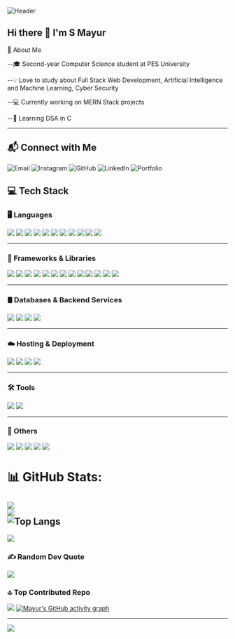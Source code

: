 ![Header](https://capsule-render.vercel.app/api?type=waving&height=220&text=🔥%20Igniting%20Innovation%20One%20Line%20at%20a%20Time&fontAlign=50&fontSize=32&fontColor=ffffff&color=0:ff512f,100:dd2476&animation=twinkling)


## Hi there 👋 I'm S Mayur 

🚀 About Me

--🎓 Second-year Computer Science student at PES University

--💡 Love to study about Full Stack Web Development, Artificial Intelligence and Machine Learning, Cyber Security

--💻 Currently working on MERN Stack projects

--🌱 Learning DSA in C



---

## 📬 Connect with Me

<p>
  <a href="mailto:mayurmamatha9916@gmail.com" target="_blank" style="text-decoration:none;">
    <img src="https://img.shields.io/badge/Gmail-D14836?style=for-the-badge&logo=gmail&logoColor=white" alt="Email"/>
  </a>

  <a href="https://instagram.com/M_y_r101" target="_blank" style="text-decoration:none;">
    <img src="https://img.shields.io/badge/Instagram-E4405F?style=for-the-badge&logo=instagram&logoColor=white" alt="Instagram"/>
  </a>

  <a href="https://github.com/Mayur-Shashidhar" target="_blank" style="text-decoration:none;">
    <img src="https://img.shields.io/badge/GitHub-181717?style=for-the-badge&logo=github&logoColor=white" alt="GitHub"/>
  </a>

  <a href="https://www.linkedin.com/in/s-mayur-0974a8380/" target="_blank" style="text-decoration:none;">
    <img src="https://img.shields.io/badge/LinkedIn-0077B5?style=for-the-badge&logo=linkedin&logoColor=white" alt="LinkedIn"/>
  </a>

   <a href="https://smayur.vercel.app/" target="_blank" style="text-decoration:none;">
    <img src="https://img.shields.io/badge/💻 Portfolio-000000?style=for-the-badge&logoColor=white" alt="Portfolio"/>
  </a>
</p>



## 💻 Tech Stack

### 🖥️ Languages
<p>
  <img src="https://img.shields.io/badge/C-00599C?style=for-the-badge&logo=c&logoColor=white"/>
  <img src="https://img.shields.io/badge/C%23-239120?style=for-the-badge&logo=c-sharp&logoColor=white"/>
  <img src="https://img.shields.io/badge/C++-00599C?style=for-the-badge&logo=c%2B%2B&logoColor=white"/>
  <img src="https://img.shields.io/badge/Go-00ADD8?style=for-the-badge&logo=go&logoColor=white"/>
  <img src="https://img.shields.io/badge/HTML5-E34F26?style=for-the-badge&logo=html5&logoColor=white"/>
  <img src="https://img.shields.io/badge/CSS3-1572B6?style=for-the-badge&logo=css3&logoColor=white"/>
  <img src="https://img.shields.io/badge/JavaScript-F7DF1E?style=for-the-badge&logo=javascript&logoColor=black"/>
  <img src="https://img.shields.io/badge/TypeScript-3178C6?style=for-the-badge&logo=typescript&logoColor=white"/>
  <img src="https://img.shields.io/badge/Python-3776AB?style=for-the-badge&logo=python&logoColor=white"/>
  <img src="https://img.shields.io/badge/R-276DC3?style=for-the-badge&logo=r&logoColor=white"/>
  <img src="https://img.shields.io/badge/Ruby-CC342D?style=for-the-badge&logo=ruby&logoColor=white"/>
</p>


---

### 🧱 Frameworks & Libraries
<p>
  <img src="https://img.shields.io/badge/Angular-DD0031?style=for-the-badge&logo=angular&logoColor=white"/>
  <img src="https://img.shields.io/badge/Angular.js-E23237?style=for-the-badge&logo=angularjs&logoColor=white"/>
  <img src="https://img.shields.io/badge/Bootstrap-7952B3?style=for-the-badge&logo=bootstrap&logoColor=white"/>
  <img src="https://img.shields.io/badge/Django-092E20?style=for-the-badge&logo=django&logoColor=white"/>
  <img src="https://img.shields.io/badge/Flask-000000?style=for-the-badge&logo=flask&logoColor=white"/>
  <img src="https://img.shields.io/badge/Flutter-02569B?style=for-the-badge&logo=flutter&logoColor=white"/>
  <img src="https://img.shields.io/badge/Framework7-EF2D5E?style=for-the-badge&logo=framework7&logoColor=white"/>
  <img src="https://img.shields.io/badge/JWT-000000?style=for-the-badge&logo=JSON%20web%20tokens&logoColor=white"/>
  <img src="https://img.shields.io/badge/OpenCV-5C3EE8?style=for-the-badge&logo=opencv&logoColor=white"/>
  <img src="https://img.shields.io/badge/React-61DAFB?style=for-the-badge&logo=react&logoColor=black"/>
  <img src="https://img.shields.io/badge/Webpack-8DD6F9?style=for-the-badge&logo=webpack&logoColor=black"/>
  <img src="https://img.shields.io/badge/Vite-646CFF?style=for-the-badge&logo=vite&logoColor=white"/>
  <img src="https://img.shields.io/badge/WindiCSS-48B0F1?style=for-the-badge&logo=tailwindcss&logoColor=white"/>
</p>

---

### 🛢️ Databases & Backend Services
<p>
  <img src="https://img.shields.io/badge/MongoDB-47A248?style=for-the-badge&logo=mongodb&logoColor=white"/>
  <img src="https://img.shields.io/badge/MySQL-00758F?style=for-the-badge&logo=mysql&logoColor=white"/>
  <img src="https://img.shields.io/badge/SQLite-003B57?style=for-the-badge&logo=sqlite&logoColor=white"/>
  <img src="https://img.shields.io/badge/Supabase-3ECF8E?style=for-the-badge&logo=supabase&logoColor=white"/>
</p>

---

### ☁️ Hosting & Deployment
<p>
  <img src="https://img.shields.io/badge/Azure-0078D4?style=for-the-badge&logo=microsoftazure&logoColor=white"/>
  <img src="https://img.shields.io/badge/Netlify-00C7B7?style=for-the-badge&logo=netlify&logoColor=white"/>
  <img src="https://img.shields.io/badge/Render-46E3B7?style=for-the-badge&logo=render&logoColor=black"/>
  <img src="https://img.shields.io/badge/Vercel-000000?style=for-the-badge&logo=vercel&logoColor=white"/>
</p>

---

### 🛠️ Tools
<p>
  <img src="https://img.shields.io/badge/Postman-FF6C37?style=for-the-badge&logo=postman&logoColor=white"/>
  <img src="https://img.shields.io/badge/Windows Terminal-4D4D4D?style=for-the-badge&logo=Windows%20terminal&logoColor=white"/>
</p>

---

### 🧰 Others
<p>
  <img src="https://img.shields.io/badge/VS Code-007ACC?style=for-the-badge&logo=visual-studio-code&logoColor=white"/>
  <img src="https://img.shields.io/badge/Cursor-5B5B5B?style=for-the-badge&logo=cursor&logoColor=white"/>
  <img src="https://img.shields.io/badge/Git-F05032?style=for-the-badge&logo=git&logoColor=white"/>
  <img src="https://img.shields.io/badge/GitHub-181717?style=for-the-badge&logo=github&logoColor=white"/>
  <img src="https://img.shields.io/badge/Figma-F24E1E?style=for-the-badge&logo=figma&logoColor=white"/>
</p>


# 📊 GitHub Stats:
![](https://github-readme-stats.vercel.app/api?username=Mayur-Shashidhar&theme=radical&hide_border=false&include_all_commits=true&count_private=true)<br/>
![](https://nirzak-streak-stats.vercel.app/?user=Mayur-Shashidhar&theme=radical&hide_border=false)<br/>
![Top Langs](https://github-readme-stats.vercel.app/api/top-langs/?username=Mayur-Shashidhar&layout=compact)
---
[![](https://visitcount.itsvg.in/api?id=Mayur-Shashidhar&icon=0&color=0)](https://visitcount.itsvg.in)

<!-- Proudly created with GPRM ( https://gprm.itsvg.in ) -->
### ✍️ Random Dev Quote
![](https://quotes-github-readme.vercel.app/api?type=horizontal&theme=radical)

### 🔝 Top Contributed Repo
![](https://github-contributor-stats.vercel.app/api?username=mayur-shashidhar&limit=5&theme=dark&combine_all_yearly_contributions=true)
[![Mayur's GitHub activity graph](https://github-readme-activity-graph.vercel.app/graph?username=Mayur-Shashidhar)](https://github.com/Mayur-Shashidhar/github-readme-activity-graph)


---
[![](https://visitcount.itsvg.in/api?id=mayur-shashidhar&icon=1&color=1)](https://visitcount.itsvg.in)

<!-- Proudly created with GPRM ( https://gprm.itsvg.in ) -->
